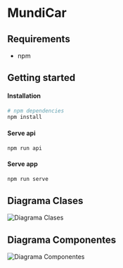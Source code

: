 MundiCar
=======================

## Requirements
- npm

## Getting started

#### Installation
```bash
# npm dependencies
npm install
```

#### Serve api
```bash
npm run api
```

#### Serve app
```bash
npm run serve
```

## Diagrama Clases
![Diagrama Clases](docs/MundiCar-Clases.png)

## Diagrama Componentes
![Diagrama Componentes](docs/MundiCar.png)